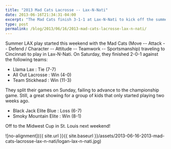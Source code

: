 ```yaml
---
title: "2013 Mad Cats Lacrosse -- Lax-N-Nati"
date: 2013-06-16T21:34:31-04:00
excerpt: "The Mad Cats finish 3-1-1 at Lax-N-Nati to kick off the summer of LAX!"
type: post
permalink: /blog/2013/06/16/2013-mad-cats-lacrosse-lax-n-nati/
---
```

Summer LAX play started this weekend with the Mad Cats (Move -- Attack -- Defend / Character -- Attitude -- Teamwork -- Sportsmanship) traveling to Cincinnati to play in Lax-N-Nati. On Saturday, they finished 2-0-1 against the following teams:

  * Llama Lax : Tie (7-7)
  * All Out Lacrosse : Win (4-0)
  * Team Stickhead : Win (11-3)

They split their games on Sunday, failing to advance to the championship game. Still, a great showing for a group of kids that only started playing two weeks ago.

  * Black Jack Elite Blue : Loss (6-7)
  * Smoky Mountain Elite : Win (8-1)

Off to the Midwest Cup in St. Louis next weekend!

![no-alignment]({{ site.url }}{{ site.baseurl }}/assets/2013-06-16-2013-mad-cats-lacrosse-lax-n-nati/logan-lax-n-nati.jpg)
